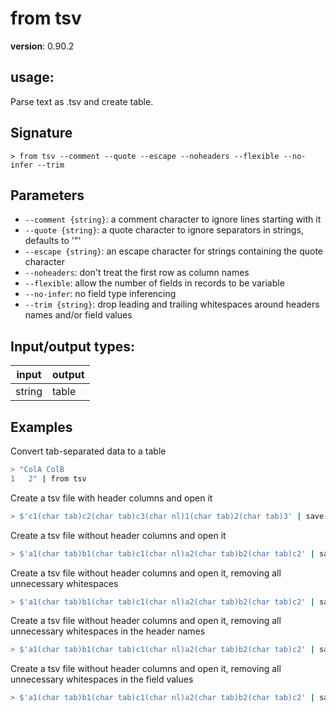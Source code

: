 # from tsv

**version**: 0.90.2

## **usage**:

Parse text as .tsv and create table.

## Signature

`> from tsv --comment --quote --escape --noheaders --flexible --no-infer --trim`

## Parameters

- `--comment {string}`: a comment character to ignore lines starting with it
- `--quote {string}`: a quote character to ignore separators in strings, defaults to '"'
- `--escape {string}`: an escape character for strings containing the quote character
- `--noheaders`: don't treat the first row as column names
- `--flexible`: allow the number of fields in records to be variable
- `--no-infer`: no field type inferencing
- `--trim {string}`: drop leading and trailing whitespaces around headers names and/or field values

## Input/output types:

| input  | output |
| ------ | ------ |
| string | table  |

## Examples

Convert tab-separated data to a table

```bash
> "ColA	ColB
1	2" | from tsv
```

Create a tsv file with header columns and open it

```bash
> $'c1(char tab)c2(char tab)c3(char nl)1(char tab)2(char tab)3' | save tsv-data | open tsv-data | from tsv
```

Create a tsv file without header columns and open it

```bash
> $'a1(char tab)b1(char tab)c1(char nl)a2(char tab)b2(char tab)c2' | save tsv-data | open tsv-data | from tsv --noheaders
```

Create a tsv file without header columns and open it, removing all unnecessary whitespaces

```bash
> $'a1(char tab)b1(char tab)c1(char nl)a2(char tab)b2(char tab)c2' | save tsv-data | open tsv-data | from tsv --trim all
```

Create a tsv file without header columns and open it, removing all unnecessary whitespaces in the header names

```bash
> $'a1(char tab)b1(char tab)c1(char nl)a2(char tab)b2(char tab)c2' | save tsv-data | open tsv-data | from tsv --trim headers
```

Create a tsv file without header columns and open it, removing all unnecessary whitespaces in the field values

```bash
> $'a1(char tab)b1(char tab)c1(char nl)a2(char tab)b2(char tab)c2' | save tsv-data | open tsv-data | from tsv --trim fields
```
